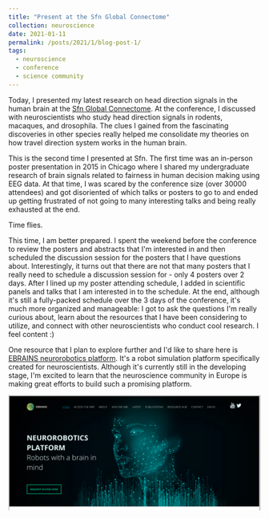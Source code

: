 ```yaml
---
title: "Present at the Sfn Global Connectome"
collection: neuroscience
date: 2021-01-11
permalink: /posts/2021/1/blog-post-1/
tags:
  - neuroscience
  - conference
  - science community
---
```


Today, I presented my latest research on head direction signals in the human brain at the [Sfn Global Connectome](https://www.sfn.org/meetings/virtual-events/sfn-global-connectome-a-virtual-event/). At the conference, I discussed with neuroscientists who study head direction signals in rodents, macaques, and drosophila. The clues I gained from the fascinating discoveries in other species really helped me consolidate my theories on how travel direction system works in the human brain. 

This is the second time I presented at Sfn. The first time was an in-person poster presentation in 2015 in Chicago where I shared my undergraduate research of brain signals related to fairness in human decision making using EEG data. At that time, I was scared by the conference size (over 30000 attendees) and got disoriented of which talks or posters to go to and ended up getting frustrated of not going to many interesting talks and being really exhausted at the end.

Time flies.

This time, I am better prepared. I spent the weekend before the conference to review the posters and abstracts that I'm interested in and then scheduled the discussion session for the posters that I have questions about. Interestingly, it turns out that there are not that many posters that I really need to schedule a discussion session for - only 4 posters over 2 days. After I lined up my poster attending schedule, I added in scientific panels and talks that I am interested in to the schedule. At the end, although it's still a fully-packed schedule over the 3 days of the conference, it's much more organized and manageable: I got to ask the questions I'm really curious about, learn about the resources that I have been considering to utilize, and connect with other neuroscientists who conduct cool research. I feel content :)

One resource that I plan to explore further and I'd like to share here is [EBRAINS neurorobotics platform](https://neurorobotics.net/). It's a robot simulation platform specifically created for neuroscientists. Although it's currently still in the developing stage, I'm excited to learn that the neuroscience community in Europe is making great efforts to build such a promising platform.

![Image of EBRAINS neurorobotics platform](/images/ebrains_neurorobot_platform.png)

